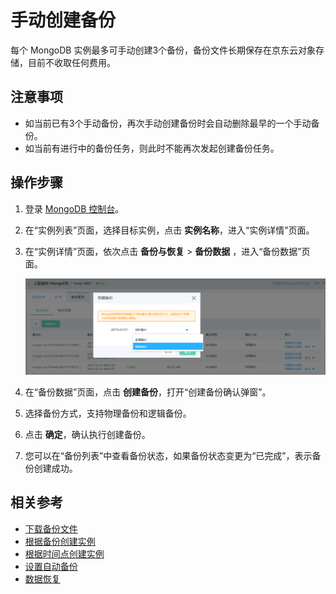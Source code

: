 # 手动创建备份

每个 MongoDB 实例最多可手动创建3个备份，备份文件长期保存在京东云对象存储，目前不收取任何费用。

## 注意事项

- 如当前已有3个手动备份，再次手动创建备份时会自动删除最早的一个手动备份。
- 如当前有进行中的备份任务，则此时不能再次发起创建备份任务。

## 操作步骤

1. 登录 [MongoDB 控制台](https://mongodb-console.jdcloud.com/mongodb)。

2. 在“实例列表”页面，选择目标实例，点击 **实例名称**，进入“实例详情”页面。

3. 在“实例详情”页面，依次点击 **备份与恢复**  >  **备份数据** ，进入“备份数据”页面。

   ![](../../../../../image/mongodb/mongo-019.png)

4. 在“备份数据”页面，点击 **创建备份**，打开“创建备份确认弹窗”。

5. 选择备份方式，支持物理备份和逻辑备份。

6. 点击 **确定**，确认执行创建备份。

7. 您可以在“备份列表”中查看备份状态，如果备份状态变更为“已完成”，表示备份创建成功。

## 相关参考

- [下载备份文件](Download-Bckup.md)
- [根据备份创建实例](Create-Instance-by-Backup.md)
- [根据时间点创建实例](Create-Instance-by-Point-in-Time.md)
- [设置自动备份](Modify-Backup-Policy.md)
- [数据恢复](Restore-Instance.md)
